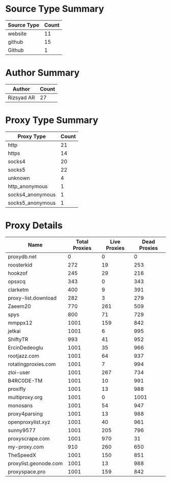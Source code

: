 # Source Type Summary

| Source Type | Count |
|-------------|-------|
| website | 11 |
| github | 15 |
| Github | 1 |


# Author Summary

| Author | Count |
|--------|-------|
| Rizsyad AR | 27 |


# Proxy Type Summary

| Proxy Type | Count |
|------------|-------|
| http | 21 |
| https | 14 |
| socks4 | 20 |
| socks5 | 22 |
| unknown | 4 |
| http_anonymous | 1 |
| socks4_anonymous | 1 |
| socks5_anonymous | 1 |


# Proxy Details

| Name | Total Proxies | Live Proxies | Dead Proxies |
|------|---------------|--------------|---------------|
| proxydb.net | 0 | 0 | 0 |
| roosterkid | 272 | 19 | 253 |
| hookzof | 245 | 29 | 216 |
| opsxcq | 343 | 0 | 343 |
| clarketm | 400 | 9 | 391 |
| proxy-list.download | 282 | 3 | 279 |
| Zaeem20 | 770 | 261 | 509 |
| spys | 800 | 71 | 729 |
| mmppx12 | 1001 | 159 | 842 |
| jetkai | 1001 | 6 | 995 |
| ShiftyTR | 993 | 41 | 952 |
| ErcinDedeoglu | 1001 | 35 | 966 |
| rootjazz.com | 1001 | 64 | 937 |
| rotatingproxies.com | 1001 | 7 | 994 |
| zloi-user | 1001 | 267 | 734 |
| B4RC0DE-TM | 1001 | 10 | 991 |
| proxifly | 1001 | 13 | 988 |
| multiproxy.org | 1001 | 0 | 1001 |
| monosans | 1001 | 54 | 947 |
| proxy4parsing | 1001 | 13 | 988 |
| openproxylist.xyz | 1001 | 40 | 961 |
| sunny9577 | 1001 | 205 | 796 |
| proxyscrape.com | 1001 | 970 | 31 |
| my-proxy.com | 910 | 260 | 650 |
| TheSpeedX | 1001 | 150 | 851 |
| proxylist.geonode.com | 1001 | 13 | 988 |
| proxyspace.pro | 1001 | 159 | 842 |

